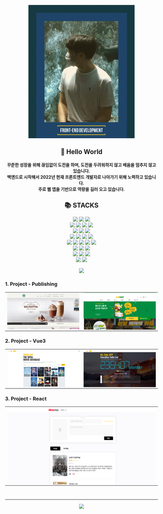<div align=center>
<img src="https://raw.githubusercontent.com/ohtaekwon/ohtaekwon/master/img/bg.gif" width="350" />
</div>

<div align=center><h2>👋 Hello World </h2></div>

<div align=center>
    <h4>꾸준한 성장을 위해 끊임없이 도전을 하며, 도전을 두려워하지 않고 배움을 멈추지 않고 있습니다. 
        <br/>백엔드로 시작해서 2022년 현재 프론트엔드 개발자로 나아가기 위해 노력하고 있습니다.
        <br/>주로 웹 앱을 기반으로 역량을 길러 오고 있습니다.
    </h4></div>


<div align=center><h2>📚 STACKS</h2></div>

<div align=center> 
  <img src="https://img.shields.io/badge/java-007396?style=for-the-badge&logo=java&logoColor=white"> 
  <img src="https://img.shields.io/badge/python-3776AB?style=for-the-badge&logo=python&logoColor=white" > 
 <img src="https://img.shields.io/badge/javascript-F7DF1E?style=for-the-badge&logo=javascript&logoColor=black"> 
  <br/>
  <img src="https://img.shields.io/badge/html5-E34F26?style=for-the-badge&logo=html5&logoColor=white"> 
  <img src="https://img.shields.io/badge/css-1572B6?style=for-the-badge&logo=css3&logoColor=white"> 
  <img src="https://img.shields.io/badge/jquery-0769AD?style=for-the-badge&logo=jquery&logoColor=white">
  <img src="https://img.shields.io/badge/-TypeScript-007ACC?style=for-the-badge&logo=typescript&logoColor=white"/>
  <br/>
  <img src="https://img.shields.io/badge/oracle-F80000?style=for-the-badge&logo=oracle&logoColor=white"> 
  <img src="https://img.shields.io/badge/mysql-4479A1?style=for-the-badge&logo=mysql&logoColor=white"> 
  <img src="https://img.shields.io/badge/firebase-FFCA28?style=for-the-badge&logo=firebase&logoColor=white">
  <br/>
  <img src="https://img.shields.io/badge/-React-222222?style=for-the-badge&logo=react"> 
  <img src="https://img.shields.io/badge/vue.js-4FC08D?style=for-the-badge&logo=vue.js&logoColor=white"> 
  <img src="https://img.shields.io/badge/node.js-339933?style=for-the-badge&logo=Node.js&logoColor=white">
  <img src="https://img.shields.io/badge/bootstrap-7952B3?style=for-the-badge&logo=bootstrap&logoColor=white">
  <br/>
  <img src="https://img.shields.io/badge/spring-6DB33F?style=for-the-badge&logo=spring&logoColor=white"> 
  <img src="https://img.shields.io/badge/express-000000?style=for-the-badge&logo=express&logoColor=white">
  <img src="https://img.shields.io/badge/django-092E20?style=for-the-badge&logo=django&logoColor=white">
  <img src="https://img.shields.io/badge/flask-000000?style=for-the-badge&logo=flask&logoColor=white">
  <img src="https://img.shields.io/badge/flutter-02569B?style=for-the-badge&logo=flutter&logoColor=white">
  <br/>
  <img src="https://img.shields.io/badge/linux-FCC624?style=for-the-badge&logo=linux&logoColor=black"> 
  <img src="https://img.shields.io/badge/amazonaws-232F3E?style=for-the-badge&logo=amazonaws&logoColor=white"> 
  <img src="https://img.shields.io/badge/apache tomcat-F8DC75?style=for-the-badge&logo=apachetomcat&logoColor=white">
  <br/>
  <img src="https://img.shields.io/badge/github-181717?style=for-the-badge&logo=github&logoColor=white">
  <img src="https://img.shields.io/badge/git-F05032?style=for-the-badge&logo=git&logoColor=white">
  <img src="https://img.shields.io/badge/fontawesome-339AF0?style=for-the-badge&logo=fontawesome&logoColor=white">
  <br/>
</div>



<div align=center>
    <img src="https://github-readme-stats.vercel.app/api?username=ohtaekwon&row=1&show_icons=true&theme=radical"/>
	<img src="https://github-readme-stats.vercel.app/api/top-langs/?username=ohtaekwon&row=1&show_icons=true&hide_border=true&title_color=004386&icon_color=004386&t&layout=compact"/>
    <br/>
    <br/>
    <img src="https://github-profile-trophy.vercel.app/?username=ohtaekwon&row=1"/>
</div>


<h3>1. Project - Publishing</h2>
<table>
  <tbody>
    <tr>
      <td>
        <a href="https://github.com/ohtaekwon/starbucks" title="스타벅스 깃허브 🚀">
          <img align="center" src="https://raw.githubusercontent.com/ohtaekwon/starbucks/master/_assets/main_screenshot.jpg" width="550" alt-text="Frontend Roadmap" >
        </a>
      </td>
      <td>
        <a href="https://github.com/ohtaekwon/subway--publishing" title="서브웨이 깃허브">
          <img align="center" src="https://raw.githubusercontent.com/ohtaekwon/subway--publishing/master/image/main.png" width="550" alt-text="">
        </a>
      </td>
    </tr>
  </tbody>
</table>


<h3>2. Project - Vue3  </h2>
<table>
  <tbody>
    <tr>
      <td>
        <a href="https://github.com/ohtaekwon/VUE3-MOVIE-APP" title="VUE기반 MOVIE-APP 깃허브 🚀">
          <img align="center" src="https://raw.githubusercontent.com/ohtaekwon/OHTK-Portfolio/master/images/movie-app.png" width="550" alt-text="Frontend Roadmap" >
        </a>
      </td>
      <td>
        <a href="https://github.com/ohtaekwon/My-Todo-App" title="VUE기반 TODOAPP 깃허브">
          <img align="center" src="https://raw.githubusercontent.com/ohtaekwon/OHTK-Portfolio/master/images/My-TODO-APP-MAIN.png" width="550" alt-text="">
        </a>
      </td>
    </tr>
  </tbody>
</table>


<h3>3. Project - React  </h2>
<table>
  <tbody>
    <tr>
      <td>
        <a href="https://github.com/ohtaekwon/React-MiniProject-Movie-App" title="React 기반 movie webapp 🚀">
          <img align="center" src="https://raw.githubusercontent.com/ohtaekwon/ohtaekwon/master/img/React-movie.png" width="550" alt-text="Frontend Roadmap" >
        </a>
      </td>
    </tr>
  </tbody>
</table>

<br/>

<!-- <b><em><a href="https://ohtaekwon.github.io/OHTK-Portfolio/">더 알아보기!</a></em></b> -->

---

<p align="center">
  <a href="https://github.com/ohtaekwon" title="GitHub OHTAEKWON">
    <img src="https://img.shields.io/github/followers/ohtaekwon?label=follow&style=social" alt-text="GitHub OHTAEKWON" height="30"/>
  </a>






